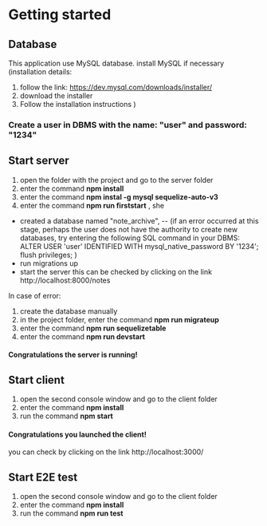 # Getting started

## Database

This application use MySQL database.
install MySQL if necessary
(installation details:

1. follow the link: https://dev.mysql.com/downloads/installer/
2. download the installer
3. Follow the installation instructions )

### Create a user in DBMS with the name: "user" and password: "1234"

## Start server

1. open the folder with the project and go to the server folder
2. enter the command **npm install**
3. enter the command **npm instal -g mysql sequelize-auto-v3**
4. enter the command **npm run firststart** , she

- created a database named "note_archive",
  -- (if an error occurred at this stage, perhaps the user does not have the authority to create new databases, try entering the following SQL command in your DBMS:
  ALTER USER 'user' IDENTIFIED WITH mysql_native_password BY '1234';
  flush privileges;
  )
- run migrations up
- start the server
  this can be checked by clicking on the link
  http://localhost:8000/notes

In case of error:

1. create the database manually
2. in the project folder, enter the command **npm run migrateup**
3. enter the command **npm run sequelizetable**
4. enter the command **npm run devstart**

#### Congratulations the server is running!

## Start client

1. open the second console window and go to the client folder
2. enter the command **npm install**
3. run the command **npm start**

#### Congratulations you launched the client!

you can check by clicking on the link http://localhost:3000/

## Start E2E test

1. open the second console window and go to the client folder
2. enter the command **npm install**
3. run the command **npm run test**
